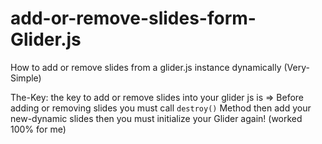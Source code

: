 # add-or-remove-slides-form-Glider.js
How to add or remove slides from a glider.js instance dynamically (Very-Simple)

The-Key: the key to add or remove slides into your glider js is => Before adding or removing slides you must call `destroy()` Method then add your new-dynamic slides then you must initialize your Glider again! (worked 100% for me)
